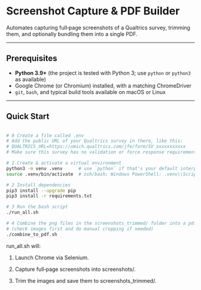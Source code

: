 # Screenshot Capture & PDF Builder

Automates capturing full‑page screenshots of a Qualtrics survey, trimming them, and optionally bundling them into a single PDF.

---

## Prerequisites

- **Python 3.9+** (the project is tested with Python 3; use `python` or `python3` as available)
- Google Chrome (or Chromium) installed, with a matching ChromeDriver
- `git`, `bash`, and typical build tools available on macOS or Linux

---

## Quick Start

```bash

# 0 Create a file called .env
# Add the public URL of your Qualtrics survey in there, like this:
# QUALTRICS_URL=https://umich.qualtrics.com/jfe/form/SV_xxxxxxxxxxx
# Make sure this survey has no validation or force response requirements

# 1 Create & activate a virtual environment
python3 -m venv .venv      # use `python` if that's your default interpreter
source .venv/bin/activate  # zsh/bash; Windows PowerShell: .venv\\Scripts\\Activate.ps1

# 2 Install dependencies
pip3 install --upgrade pip
pip3 install -r requirements.txt

# 3 Run the bash script
./run_all.sh

# 4 Combine the png files in the screenshots_trimmed/ folder into a pdf
# (check images first and do manual cropping if needed)
./combine_to_pdf.sh
```

run_all.sh will:

1. Launch Chrome via Selenium.

2. Capture full‑page screenshots into screenshots/.

3. Trim the images and save them to screenshots_trimmed/.
